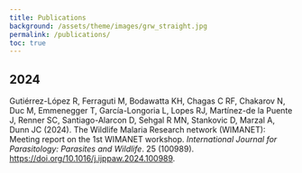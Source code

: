 ```yaml
---
title: Publications
background: /assets/theme/images/grw_straight.jpg
permalink: /publications/
toc: true
---
```


## 2024

Gutiérrez-López R, Ferraguti M, Bodawatta KH, Chagas C RF, Chakarov N, Duc M, Emmenegger T, García-Longoria L, Lopes RJ, Martínez-de la Puente J, Renner SC, Santiago-Alarcon D, Sehgal R MN, Stankovic D, Marzal A, Dunn JC (2024). The Wildlife Malaria Research network (WIMANET): Meeting report on the 1st WIMANET workshop. _International Journal for Parasitology: Parasites and Wildlife_. 25 (100989). <https://doi.org/10.1016/j.ijppaw.2024.100989>.
